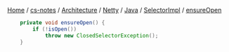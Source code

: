 [Home](https://mengxianbin.github.io) /
[cs-notes](https://mengxianbin.github.io/cs-notes/site) /
[Architecture](https://mengxianbin.github.io/cs-notes/site/Architecture) /
[Netty](https://mengxianbin.github.io/cs-notes/site/Architecture/Netty) /
[Java](https://mengxianbin.github.io/cs-notes/site/Architecture/Netty/Java) /
[SelectorImpl](https://mengxianbin.github.io/cs-notes/site/Architecture/Netty/Java/SelectorImpl) /
[ensureOpen](https://mengxianbin.github.io/cs-notes/site/Architecture/Netty/Java/SelectorImpl/ensureOpen)

```java
    private void ensureOpen() {
        if (!isOpen())
            throw new ClosedSelectorException();
    }
```
